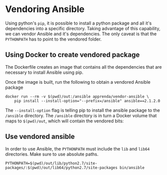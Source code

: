 # Vendoring Ansible

Using python's `pip`, it is possible to install a python package and all it's dependencies into a specific directory.
Taking advantage of this capability, we can vendor Ansible and it's dependencies. The only caveat is that the `PYTHONPATH`
has to point to the vendored folder.

## Using Docker to create vendored package
The Dockerfile creates an image that contains all the dependencies that are necessary to install Ansible using pip.

Once the image is built, run the following to obtain a vendored Ansible package
```
docker run --rm -v $(pwd)/out:/ansible apprenda/vendor-ansible \
    pip install --install-option="--prefix=/ansible" ansible==2.1.2.0
```

The `--install-option` flag is telling pip to install the ansible package to the `/ansible` directory.
The `/ansible` directory is in turn a Docker volume that maps to `$(pwd)/out`, which will contain the vendored bits:

## Use vendored ansible
In order to use Ansible, the `PYTHONPATH` must include the `lib` and `lib64` directories. Make sure to use absolute paths.
```
PYTHONPATH=$(pwd)/out/lib/python2.7/site-packages/:$(pwd)/out/lib64/python2.7/site-packages bin/ansible
```
